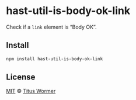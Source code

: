 <!--This file is generated by `build-packages.js`-->

# hast-util-is-body-ok-link

Check if a `link` element is “Body OK”.

## Install

```sh
npm install hast-util-is-body-ok-link
```

## License

[MIT](https://github.com/wooorm/rehype-minify/blob/master/LICENSE) © [Titus Wormer](http://wooorm.com)
